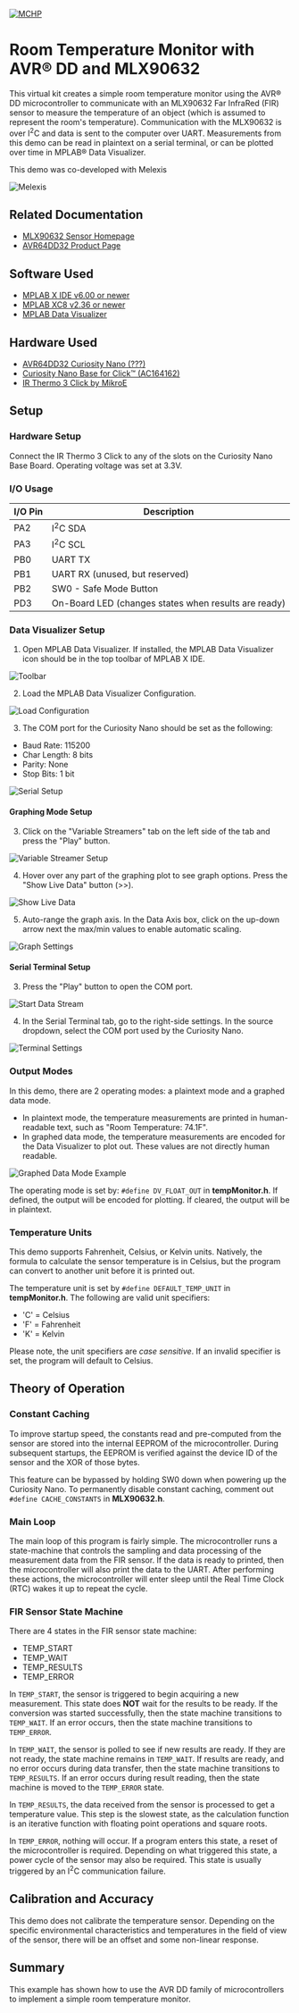 <!-- Please do not change this logo with link -->

[![MCHP](images/microchip.png)](https://www.microchip.com)

# Room Temperature Monitor with AVR&reg; DD and MLX90632

This virtual kit creates a simple room temperature monitor using the AVR&reg; DD microcontroller to communicate with an MLX90632 Far InfraRed (FIR) sensor to measure the temperature of an object (which is assumed to represent the room's temperature). Communication with the MLX90632 is over I<sup>2</sup>C and data is sent to the computer over UART. Measurements from this demo can be read in plaintext on a serial terminal, or can be plotted over time in MPLAB&reg; Data Visualizer.

This demo was co-developed with Melexis

![Melexis](./images/melexis.png)

## Related Documentation

- [MLX90632 Sensor Homepage](https://www.melexis.com/en/product/MLX90632/Miniature-SMD-Infrared-Thermometer-IC)
- [AVR64DD32 Product Page](#)

## Software Used

- [MPLAB X IDE v6.00 or newer](#)
- [MPLAB XC8 v2.36 or newer](#)
- [MPLAB Data Visualizer](#)

## Hardware Used

- [AVR64DD32 Curiosity Nano (???)](#)
- [Curiosity Nano Base for Click&trade; (AC164162)](#)
- [IR Thermo 3 Click by MikroE](https://www.mikroe.com/ir-thermo-3-click)

## Setup

### Hardware Setup

Connect the IR Thermo 3 Click to any of the slots on the Curiosity Nano Base Board. Operating voltage was set at 3.3V.

### I/O Usage

| I/O Pin | Description
| ------- | ----------
| PA2 | I<sup>2</sup>C SDA
| PA3 | I<sup>2</sup>C SCL
| PB0 | UART TX
| PB1 | UART RX (unused, but reserved)
| PB2 | SW0 - Safe Mode Button
| PD3 | On-Board LED (changes states when results are ready)


### Data Visualizer Setup

1. Open MPLAB Data Visualizer. If installed, the MPLAB Data Visualizer icon should be in the top toolbar of MPLAB X IDE.

![Toolbar](./images/toolbar.PNG)

2. Load the MPLAB Data Visualizer Configuration.

![Load Configuration](./images/loadConfiguration.PNG)

3. The COM port for the Curiosity Nano should be set as the following:

- Baud Rate: 115200
- Char Length: 8 bits
- Parity: None
- Stop Bits: 1 bit

![Serial Setup](./images/serialConfiguration.PNG)

#### Graphing Mode Setup

3. Click on the "Variable Streamers" tab on the left side of the tab and press the "Play" button.

![Variable Streamer Setup](./images/variableStreamerSetup.PNG)

4. Hover over any part of the graphing plot to see graph options. Press the "Show Live Data" button (>>).

![Show Live Data](./images/showData.PNG)

5. Auto-range the graph axis. In the Data Axis box, click on the up-down arrow next the max/min values to enable automatic scaling.

![Graph Settings](./images/graphOptions.PNG)

#### Serial Terminal Setup

3. Press the "Play" button to open the COM port.

![Start Data Stream](./images/terminalStart.PNG)

4. In the Serial Terminal tab, go to the right-side settings. In the source dropdown, select the COM port used by the Curiosity Nano.

![Terminal Settings](./images/terminalSettings.PNG)

### Output Modes

In this demo, there are 2 operating modes: a plaintext mode and a graphed data mode.

- In plaintext mode, the temperature measurements are printed in human-readable text, such as "Room Temperature: 74.1F".
- In graphed data mode, the temperature measurements are encoded for the Data Visualizer to plot out. These values are not directly human readable.

![Graphed Data Mode Example](./images/roomTempExample.PNG)

The operating mode is set by: `#define DV_FLOAT_OUT` in **tempMonitor.h**. If defined, the output will be encoded for plotting. If cleared, the output will be in plaintext.

### Temperature Units

This demo supports Fahrenheit, Celsius, or Kelvin units. Natively, the formula to calculate the sensor temperature is in Celsius, but the program can convert to another unit before it is printed out.

The temperature unit is set by `#define DEFAULT_TEMP_UNIT` in **tempMonitor.h**. The following are valid unit specifiers:

- 'C' = Celsius
- 'F' = Fahrenheit
- 'K' = Kelvin

Please note, the unit specifiers are *case sensitive*. If an invalid specifier is set, the program will default to Celsius.

## Theory of Operation

### Constant Caching

To improve startup speed, the constants read and pre-computed from the sensor are stored into the internal EEPROM of the microcontroller. During subsequent startups, the EEPROM is verified against the device ID of the sensor and the XOR of those bytes.

This feature can be bypassed by holding SW0 down when powering up the Curiosity Nano. To permanently disable constant caching, comment out `#define CACHE_CONSTANTS` in **MLX90632.h**.

### Main Loop

The main loop of this program is fairly simple. The microcontroller runs a state-machine that controls the sampling and data processing of the measurement data from the FIR sensor. If the data is ready to printed, then the microcontroller will also print the data to the UART. After performing these actions, the microcontroller will enter sleep until the Real Time Clock (RTC) wakes it up to repeat the cycle.

### FIR Sensor State Machine

There are 4 states in the FIR sensor state machine:  

- TEMP_START
- TEMP_WAIT
- TEMP_RESULTS
- TEMP_ERROR

In `TEMP_START`, the sensor is triggered to begin acquiring a new measurement. This state does **NOT** wait for the results to be ready. If the conversion was started successfully, then the state machine transitions to `TEMP_WAIT`. If an error occurs, then the state machine transitions to `TEMP_ERROR`.

In `TEMP_WAIT`, the sensor is polled to see if new results are ready. If they are not ready, the state machine remains in `TEMP_WAIT`. If results are ready, and no error occurs during data transfer, then the state machine transitions to `TEMP_RESULTS`. If an error occurs during result reading, then the state machine is moved to the `TEMP_ERROR` state.

In `TEMP_RESULTS`, the data received from the sensor is processed to get a temperature value. This step is the slowest state, as the calculation function is an iterative function with floating point operations and square roots.

In `TEMP_ERROR`, nothing will occur. If a program enters this state, a reset of the microcontroller is required. Depending on what triggered this state, a power cycle of the sensor may also be required. This state is usually triggered by an I<sup>2</sup>C communication failure.

## Calibration and Accuracy

This demo does not calibrate the temperature sensor. Depending on the specific environmental characteristics and temperatures in the field of view of the sensor, there will be an offset and some non-linear response.

## Summary

This example has shown how to use the AVR DD family of microcontrollers to implement a simple room temperature monitor.
